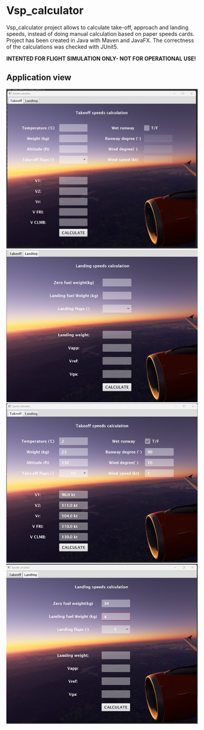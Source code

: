 # Vsp_calculator
Vsp_calculator project allows to calculate take-off, approach and landing speeds, instead of doing manual calculation based on paper speeds cards. Project has been created in Java with Maven and JavaFX. The correctness of the calculations was checked with JUnit5. 

**INTENTED FOR FLIGHT SIMULATION ONLY- NOT FOR OPERATIONAL USE!**

## Application view
![App Screenshot](https://github.com/joancies/Vsp_calculator/blob/main/screenshots/takeoff.jpg?raw=true)
![App Screenshot](https://github.com/joancies/Vsp_calculator/blob/main/screenshots/landing.jpg?raw=true)
![App Screenshot](https://github.com/joancies/Vsp_calculator/blob/main/screenshots/calculation.jpg?raw=true)
![App Screenshot](https://github.com/joancies/Vsp_calculator/blob/main/screenshots/incorrect_calculation.jpg?raw=true)
